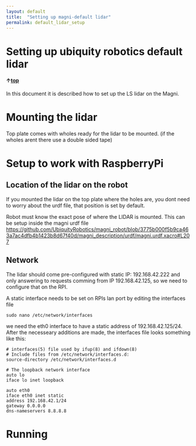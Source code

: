 ```yaml
---
layout: default
title:  "Setting up magni-default lidar"
permalink: default_lidar_setup
---
```

# Setting up ubiquity robotics default lidar

#### &uarr;[top]( https://ubiquityrobotics.github.io/learn/)

In this document it is described how to set up the LS lidar on the Magni.


# Mounting the lidar
Top plate comes with wholes ready for the lidar to be mounted. (if the wholes arent there use a double sided tape)


# Setup to work with RaspberryPi

## Location of the lidar on the robot

If you mounted the lidar on the top plate where the holes are, you dont need to worry about the urdf file, that position is set by default.

Robot must know the exact pose of where the LIDAR is mounted. This can be setup inside the magni urdf file 
https://github.com/UbiquityRobotics/magni_robot/blob/3775b000f5b9ca463a7ac4dfb4b1423b8d67f40d/magni_description/urdf/magni.urdf.xacro#L207



## Network
The lidar should come pre-configured with static IP: 192.168.42.222 and only answering to requests comming from IP 192.168.42.125, so we need to configure that on the RPI.

A static interface needs to be set on RPIs lan port by editing the interfaces file

    sudo nano /etc/network/interfaces

we need the eth0 interface to have a static address of 192.168.42.125/24. After the necesseary additions are made, the interfaces file looks something like this:

    # interfaces(5) file used by ifup(8) and ifdown(8)
    # Include files from /etc/network/interfaces.d:
    source-directory /etc/network/interfaces.d

    # The loopback network interface
    auto lo
    iface lo inet loopback

    auto eth0
    iface eth0 inet static
    address 192.168.42.1/24
    gateway 0.0.0.0
    dns-nameservers 8.8.8.8




# Running

<!-- TODO add compiling and running once we have the repo with the URLIDAR setup -->
